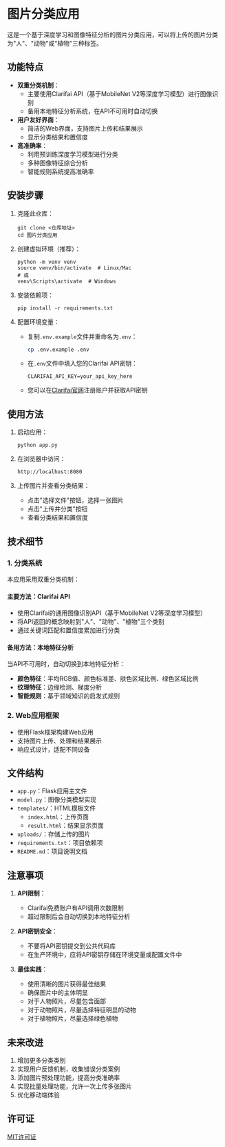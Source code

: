 # 图片分类应用

这是一个基于深度学习和图像特征分析的图片分类应用，可以将上传的图片分类为"人"、"动物"或"植物"三种标签。

## 功能特点

- **双重分类机制**：
  - 主要使用Clarifai API（基于MobileNet V2等深度学习模型）进行图像识别
  - 备用本地特征分析系统，在API不可用时自动切换
- **用户友好界面**：
  - 简洁的Web界面，支持图片上传和结果展示
  - 显示分类结果和置信度
- **高准确率**：
  - 利用预训练深度学习模型进行分类
  - 多种图像特征综合分析
  - 智能规则系统提高准确率

## 安装步骤

1. 克隆此仓库：
   ```
   git clone <仓库地址>
   cd 图片分类应用
   ```

2. 创建虚拟环境（推荐）：
   ```
   python -m venv venv
   source venv/bin/activate  # Linux/Mac
   # 或
   venv\Scripts\activate  # Windows
   ```

3. 安装依赖项：
   ```
   pip install -r requirements.txt
   ```

4. 配置环境变量：
   - 复制`.env.example`文件并重命名为`.env`：
     ```bash
     cp .env.example .env
     ```
   - 在`.env`文件中填入您的Clarifai API密钥：
     ```
     CLARIFAI_API_KEY=your_api_key_here
     ```
   - 您可以在[Clarifai官网](https://clarifai.com/)注册账户并获取API密钥

## 使用方法

1. 启动应用：
   ```
   python app.py
   ```

2. 在浏览器中访问：
   ```
   http://localhost:8080
   ```

3. 上传图片并查看分类结果：
   - 点击"选择文件"按钮，选择一张图片
   - 点击"上传并分类"按钮
   - 查看分类结果和置信度

## 技术细节

### 1. 分类系统

本应用采用双重分类机制：

#### 主要方法：Clarifai API

- 使用Clarifai的通用图像识别API（基于MobileNet V2等深度学习模型）
- 将API返回的概念映射到"人"、"动物"、"植物"三个类别
- 通过关键词匹配和置信度累加进行分类

#### 备用方法：本地特征分析

当API不可用时，自动切换到本地特征分析：

- **颜色特征**：平均RGB值、颜色标准差、肤色区域比例、绿色区域比例
- **纹理特征**：边缘检测、梯度分析
- **智能规则**：基于领域知识的启发式规则

### 2. Web应用框架

- 使用Flask框架构建Web应用
- 支持图片上传、处理和结果展示
- 响应式设计，适配不同设备

## 文件结构

- `app.py`：Flask应用主文件
- `model.py`：图像分类模型实现
- `templates/`：HTML模板文件
  - `index.html`：上传页面
  - `result.html`：结果显示页面
- `uploads/`：存储上传的图片
- `requirements.txt`：项目依赖项
- `README.md`：项目说明文档

## 注意事项

1. **API限制**：
   - Clarifai免费账户有API调用次数限制
   - 超过限制后会自动切换到本地特征分析

2. **API密钥安全**：
   - 不要将API密钥提交到公共代码库
   - 在生产环境中，应将API密钥存储在环境变量或配置文件中

3. **最佳实践**：
   - 使用清晰的图片获得最佳结果
   - 确保图片中的主体明显
   - 对于人物照片，尽量包含面部
   - 对于动物照片，尽量选择特征明显的动物
   - 对于植物照片，尽量选择绿色植物

## 未来改进

1. 增加更多分类类别
2. 实现用户反馈机制，收集错误分类案例
3. 添加图片预处理功能，提高分类准确率
4. 实现批量处理功能，允许一次上传多张图片
5. 优化移动端体验

## 许可证

[MIT许可证](LICENSE) 
